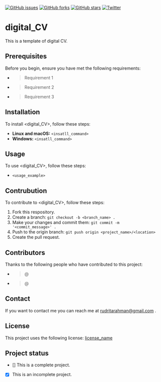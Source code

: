 [![GitHub issues](https://img.shields.io/github/issues/rudritarahman/digital_CV?style=social)](https://github.com/rudritarahman/digital_CV/issues)
[![GitHub forks](https://img.shields.io/github/forks/rudritarahman/digital_CV?style=social)](https://github.com/rudritarahman/digital_CV/network)
[![GitHub stars](https://img.shields.io/github/stars/rudritarahman/digital_CV?style=social)](https://github.com/rudritarahman/digital_CV/stargazers)
[![Twitter](https://img.shields.io/twitter/url?label=%40RahmanRudrita&style=social&url=https%3A%2F%2Ftwitter.com%2FRahmanRudrita)](https://twitter.com/intent/tweet?text=Wow:&url=https%3A%2F%2Fgithub.com%2Frudritarahman%2Fdigital_CV)

# digital_CV
This is a template of digital CV.

## Prerequisites
Before you begin, ensure you have met the following requirements:
* > Requirement 1
* > Requirement 2
* > Requirement 3

## Installation
To install <digital_CV>, follow these steps:
* __Linux and macOS:__
`<insatll_command>`
* __Windows:__
`<insatll_command>`

## Usage
To use <digital_CV>, follow these steps:
* `<usage_example>`

## Contrubution
To contribute to <digital_CV>, follow these steps:
1. Fork this respository.
2. Create a branch: `git checkout -b <branch_name> .`
3. Make your changes and commit them: `git commit -m '<commit_message>' .`
4. Push to the origin branch: `git push origin <project_name>/<location>`
5. Create the pull request.

## Contributors
Thanks to the following people who have contributed to this project: 
* > @
* > @

## Contact 
If you want to contact me you can reach me at rudritarahman@gmail.com .

## License
This project uses the following license:
[license_name](license_URL)

## Project status
- [] This is a complete project.
- [x] This is an incomplete project.
